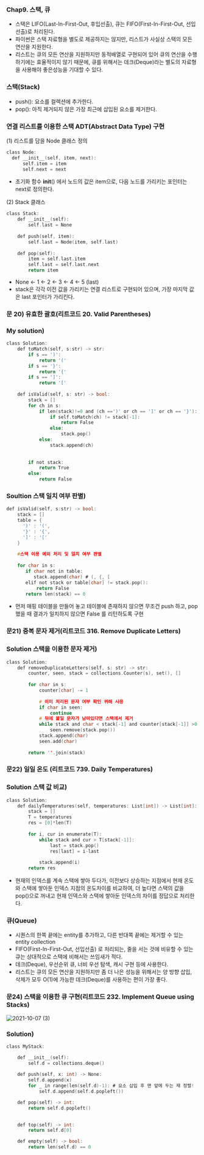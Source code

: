 ### Chap9. 스택, 큐
- 스택은 LIFO(Last-In-First-Out, 후입선출), 큐는 FIFO(First-In-First-Out, 선입선출)로 처리된다.
- 파이썬은 스택 자료형을 별도로 제공하지는 않지만, 리스트가 사실상 스택의 모든 연산을 지원한다. 
- 리스트는 큐의 모든 연산을 지원하지만 동적배열로 구현되어 있어 큐의 연산을 수행하기에는 효율적이지 않기 때문에, 큐를 위해서는 데크(Deque)라는 별도의 자료형을 사용해야 좋은성능을 기대할 수 있다.

### 스택(Stack)
- push(): 요소를 컬렉션에 추가한다.
- pop(): 아직 제거되지 않은 가장 최근에 삽입된 요소를 제거한다.

### 연결 리스트를 이용한 스택 ADT(Abstract Data Type) 구현
(1) 리스트를 담을 Node 클래스 정의

```c
class Node:
  def __init__(self, item, next):
      self.item = item
      self.next = next
```
- 초기화 함수 __init__() 에서 노드의 값은 item으로, 다음 노드를 가리키는 포인터는 next로 정의한다.

(2) Stack 클래스

```c
class Stack:
    def __init__(self):
        self.last = None
    
    def push(self, item):
        self.last = Node(item, self.last)
    
    def pop(self):
        item = self.last.item
        self.last = self.last.next
        return item
```

- None <- 1 <- 2 <- 3 <- 4 <- 5 (last)
- stack은 각각 이전 값을 가리키는 연결 리스트로 구현되어 있으며, 가장 마지막 값은 last 포인터가 가리킨다.


### 문 20) 유효한 괄호(리트코드 20. Valid Parentheses)

### My solution)
```c
class Solution:  
    def toMatch(self, s:str) -> str:
        if s == ')':
            return '('
        if s == '}':
            return '{'
        if s == ']':
            return '['
    
    def isValid(self, s: str) -> bool:
        stack = []
        for ch in s:
            if len(stack)!=0 and (ch ==')' or ch == ']' or ch == '}'):
                if self.toMatch(ch) != stack[-1]:
                    return False
                else:
                    stack.pop()
            else:
                stack.append(ch)     
 
        
        if not stack:
            return True
        else:
            return False
```

### Soultion 스택 일치 여부 판별)

```c
def isValid(self, s:str) -> bool:
    stack = []
    table = {
      ')' : '(',
      '}' : '{',
      ']' : '['
    }
    
    #스택 이용 예외 처리 및 일치 여부 판별
    
    for char in s:
       if char not in table:
          stack.append(char) # (, {, [
       elif not stack or table[char] != stack.pop():
           return False
       return len(stack) == 0
```

- 먼저 매핑 테이블을 만들어 놓고 테이블에 존재하지 않으면 무조건 push 하고, pop 했을 때 결과가 일치하지 않으면 False 를 리턴하도록 구현


### 문21) 중복 문자 제거(리트코드 316. Remove Duplicate Letters)

### Solution 스택을 이용한 문자 제거)

```c
class Solution:
    def removeDuplicateLetters(self, s: str) -> str:
        counter, seen, stack = collections.Counter(s), set(), []
        
        for char in s:
            counter[char] -= 1
            
            # 이미 처리된 문자 여부 확인 위해 사용
            if char in seen:
                continue
            # 뒤에 붙일 문자가 남아있다면 스택에서 제거
            while stack and char < stack[-1] and counter[stack[-1]] >0:
                seen.remove(stack.pop())
            stack.append(char)
            seen.add(char)
            
        return ''.join(stack)
```


### 문22) 일일 온도 (리트코드 739. Daily Temperatures)

### Solution 스택 값 비교)
```c
class Solution:
    def dailyTemperatures(self, temperatures: List[int]) -> List[int]:
        stack = []
        T = temperatures
        res = [0]*len(T)
        
        for i, cur in enumerate(T):
            while stack and cur > T[stack[-1]]:
                last = stack.pop()
                res[last] = i-last
            
            stack.append(i)
        return res                     
```

- 현재의 인덱스를 계속 스택에 쌓아 두다가, 이전보다 상승하는 지점에서 현재 온도와 스택에 쌓아둔 인덱스 지점의 온도차이를 비교하여, 더 높다면 스택의 값을 pop()으로 꺼내고 현재 인덱스와 스택에 쌓아둔 인덱스의 차이를 정답으로 처리한다. 


### 큐(Queue)
- 시퀀스의 한쪽 끝에는 entity를 추가하고, 다른 반대쪽 끝에는 제거할 수 있는 entity collection
- FIFO(First-In-First-Out, 선입선출) 로 처리되는, 줄을 서는 것에 비유할 수 있는 큐는 상대적으로 스택에 비해서는 쓰임새가 적다.
- 데크(Deque), 우선순위 큐, 너비 우선 탐색, 캐시 구현 등에 사용한다.
- 리스트는 큐의 모든 연산을 지원하지만 좀 더 나은 성능을 위해서는 양 방향 삽입, 삭제가 모두 O(1)에 가능한 데크(Deque)를 사용하는 편이 가장 좋다.


### 문24) 스택을 이용한 큐 구현(리트코드 232. Implement Queue using Stacks)

![2021-10-07 (3)](https://user-images.githubusercontent.com/74478432/136404645-29c04907-c29a-4f9a-a2ea-23a5f2959f65.png)

### Solution)

```c
class MyStack:

    def __init__(self):
        self.d = collections.deque()
        
    def push(self, x: int) -> None:
        self.d.append(x)
        for _ in range(len(self.d)-1): # 요소 삽입 후 맨 앞에 두는 재 정렬!
            self.d.append(self.d.popleft())

    def pop(self) -> int:
        return self.d.popleft()
        

    def top(self) -> int:
        return self.d[0]

    def empty(self) -> bool:
        return len(self.d) == 0
              
```










